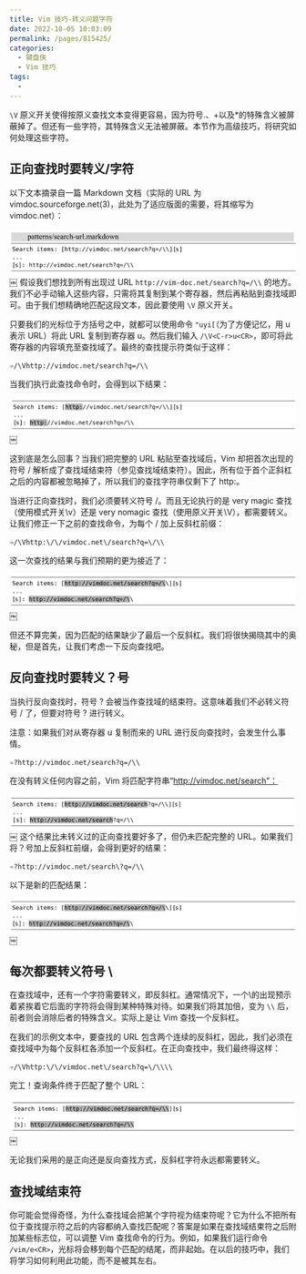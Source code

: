```yaml
---
title: Vim 技巧-转义问题字符
date: 2022-10-05 10:03:09
permalink: /pages/815425/
categories:
  - 键盘侠
  - Vim 技巧
tags:
  -
---
```


`\V` 原义开关使得按原义查找文本变得更容易，因为符号.、+以及*的特殊含义被屏蔽掉了。但还有一些字符，其特殊含义无法被屏蔽。本节作为高级技巧，将研究如何处理这些字符。

## 正向查找时要转义/字符

以下文本摘录自一篇 Markdown 文档（实际的 URL 为 vimdoc.sourceforge.net(3)，此处为了适应版面的需要，将其缩写为 vimdoc.net）：

![](../../.vuepress/public/img/vim/161.jpg)
￼
假设我们想找到所有出现过 URL `http://vim-doc.net/search?q=/\\` 的地方。我们不必手动输入这些内容，只需将其复制到某个寄存器，然后再粘贴到查找域即可。由于我们想精确地匹配这段文本，因此要使用 `\V` 原义开关。

只要我们的光标位于方括号之中，就都可以使用命令 `"uyi[`（为了方便记忆，用 u 表示 URL）将此 URL 复制到寄存器 u。然后我们输入 `/\V<C-r>u<CR>`，即可将此寄存器的内容填充至查找域了。最终的查找提示符类似于这样：

`➾/\Vhttp://vimdoc.net/search?q=/\\`

当我们执行此查找命令时，会得到以下结果：

![](../../.vuepress/public/img/vim/162.jpg)￼

这到底是怎么回事？当我们把完整的 URL 粘贴至查找域后，Vim 却把首次出现的符号 / 解析成了查找域结束符（参见查找域结束符）。因此，所有位于首个正斜杠之后的内容都被忽略掉了，所以我们的查找字符串仅剩下了 http:。

当进行正向查找时，我们必须要转义符号 /。而且无论执行的是 very magic 查找（使用模式开关\v）还是 very nomagic 查找（使用原义开关\V），都需要转义。让我们修正一下之前的查找命令，为每个 / 加上反斜杠前缀：

`➾/\Vhttp:\/\/vimdoc.net\/search?q=\/\\`

这一次查找的结果与我们预期的更为接近了：

![](../../.vuepress/public/img/vim/163.jpg)￼

但还不算完美，因为匹配的结果缺少了最后一个反斜杠。我们将很快揭晓其中的奥秘，但是首先，让我们考虑一下反向查找吧。

## 反向查找时要转义？号

当执行反向查找时，符号 ? 会被当作查找域的结束符。这意味着我们不必转义符号 / 了，但要对符号 ? 进行转义。

注意：如果我们对从寄存器 u 复制而来的 URL 进行反向查找时，会发生什么事情。

`➾?http://vimdoc.net/search?q=/\\`

在没有转义任何内容之前，Vim 将匹配字符串“http://vimdoc.net/search”：

![](../../.vuepress/public/img/vim/164.jpg)
￼
这个结果比未转义过的正向查找要好多了，但仍未匹配完整的 URL。如果我们将？号加上反斜杠前缀，会得到更好的结果：

`➾?http://vimdoc.net/search\?q=/\\`

以下是新的匹配结果：

![](../../.vuepress/public/img/vim/163.jpg)￼

## 每次都要转义符号 \

在查找域中，还有一个字符需要转义，即反斜杠。通常情况下，一个\的出现预示着紧挨着它后面的字符将会得到某种特殊对待。如果我们将其加倍，变为 `\\` 后，前者则会消除后者的特殊含义。实际上是让 Vim 查找一个反斜杠。

在我们的示例文本中，要查找的 URL 包含两个连续的反斜杠，因此，我们必须在查找域中为每个反斜杠各添加一个反斜杠。在正向查找中，我们最终得这样：

`➾/\Vhttp:\/\/vimdoc.net\/search?q=\/\\\\`

完工！查询条件终于匹配了整个 URL：

![](../../.vuepress/public/img/vim/165.jpg)￼

无论我们采用的是正向还是反向查找方式，反斜杠字符永远都需要转义。

## 查找域结束符

你可能会觉得奇怪，为什么查找域会把某个字符视为结束符呢？它为什么不把所有位于查找提示符之后的内容都纳入查找匹配呢？答案是如果在查找域结束符之后附加某些标志位，可以调整 Vim 查找命令的行为。例如，如果我们运行命令 `/vim/e<CR>`，光标将会移到每个匹配的结尾，而非起始。在以后的技巧中，我们将学习如何利用此功能，而不是被其左右。
